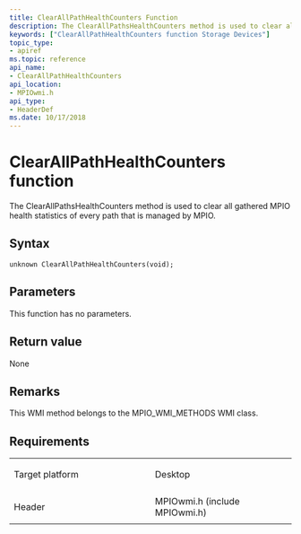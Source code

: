 ```yaml
---
title: ClearAllPathHealthCounters Function
description: The ClearAllPathsHealthCounters method is used to clear all gathered MPIO health statistics of every path that is managed by MPIO.
keywords: ["ClearAllPathHealthCounters function Storage Devices"]
topic_type:
- apiref
ms.topic: reference
api_name:
- ClearAllPathHealthCounters
api_location:
- MPIOwmi.h
api_type:
- HeaderDef
ms.date: 10/17/2018
---
```


# ClearAllPathHealthCounters function


The ClearAllPathsHealthCounters method is used to clear all gathered MPIO health statistics of every path that is managed by MPIO.

## Syntax

```ManagedCPlusPlus
unknown ClearAllPathHealthCounters(void);
```

## Parameters

This function has no parameters.

## Return value

None

## Remarks

This WMI method belongs to the MPIO\_WMI\_METHODS WMI class.

## Requirements

<table>
<colgroup>
<col width="50%" />
<col width="50%" />
</colgroup>
<tbody>
<tr class="odd">
<td align="left"><p>Target platform</p></td>
<td align="left">Desktop</td>
</tr>
<tr class="even">
<td align="left"><p>Header</p></td>
<td align="left">MPIOwmi.h (include MPIOwmi.h)</td>
</tr>
</tbody>
</table>

 

 





